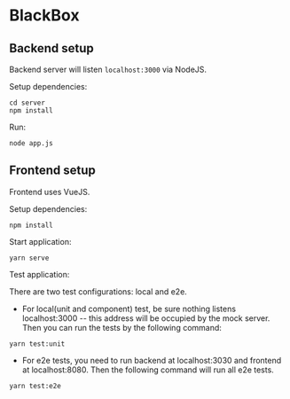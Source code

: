 # BlackBox 

## Backend setup
Backend server will listen `localhost:3000` via NodeJS.

Setup dependencies:
```
cd server 
npm install 
```

Run:
```
node app.js 
```

## Frontend setup
Frontend uses VueJS.

Setup dependencies:
```
npm install
```

Start application:
```
yarn serve
```

Test application:

There are two test configurations: local and e2e.
- For local(unit and component) test, be sure nothing listens localhost:3000 -- 
this address will be occupied by the mock server. Then you can run the tests by the following command:
```
yarn test:unit
```
- For e2e tests, you need to run backend at localhost:3030 and frontend at localhost:8080. 
Then the following command will run all e2e tests.
```
yarn test:e2e
```

